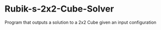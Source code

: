 # Rubik-s-2x2-Cube-Solver
Program that outputs a solution to a 2x2 Cube given an input configuration
